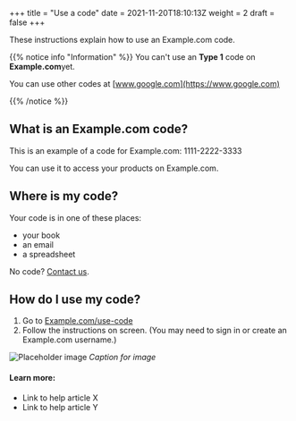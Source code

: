 +++
title = "Use a code"
date = 2021-11-20T18:10:13Z
weight = 2
draft = false
+++

These instructions explain how to use an Example.com code.

{{% notice info "Information" %}}
You can't use an **Type 1** code on **Example.com**yet.

You can use other codes at [www.google.com](https://www.google.com)

{{% /notice %}}

## What is an Example.com code?

This is an example of a code for Example.com: 1111-2222-3333

You can use it to access your products on Example.com.

## Where is my code?

Your code is in one of these places:

- your book
- an email
- a spreadsheet

No code? [Contact us](www.google.com).

## How do I use my code?

1. Go to [Example.com/use-code](https://Example.com/use-code)
2. Follow the instructions on screen. (You may need to sign in or create an Example.com username.)

![Placeholder image](https://placehold.co/600x400)
*Caption for image*

#### Learn more:

- Link to help article X
- Link to help article Y
